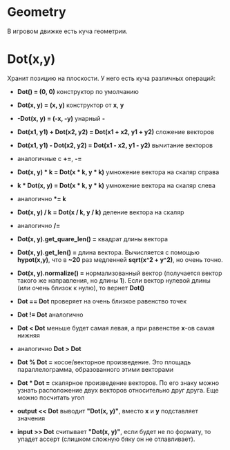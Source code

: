 # Geometry
В игровом движке есть куча геометрии.

# Dot(x,y)
Хранит позицию на плоскости. У него есть куча различных операций:

* **Dot() = (0, 0)** конструктор по умолчанию

* **Dot(x, y) = (x, y)** конструктор от **x**, **y**

* **-Dot(x, y) = (-x, -y)** унарный **-**

* **Dot(x1, y1) + Dot(x2, y2) = Dot(x1 + x2, y1 + y2)** сложение векторов

* **Dot(x1, y1) - Dot(x2, y2) = Dot(x1 - x2, y1 - y2)** вычитание векторов

* аналогичные с **+=**, **-=**

* **Dot(x, y) \* k = Dot(x \* k, y \* k)** умножение вектора на скаляр справа

* **k \* Dot(x, y) = Dot(x \* k, y \* k)** умножение вектора на скаляр слева

* аналогично **\*= k**

* **Dot(x, y) / k = Dot(x / k, y / k)** деление вектора на скаляр

* аналогично **/=**

* **Dot(x, y).get_quare_len() =** квадрат длины вектора

* **Dot(x, y).get_len() =** длина вектора. Вычисляется с помощью **hypot(x,y)**, что в **~20** раз медленней **sqrt(x^2 + y^2)**, но очень точно.

* **Dot(x, y).normalize() =** нормализованный вектор (получается вектор такого же направления, но длины **1**). Если вектор нулевой длины (или очень близок к нулю), то вернет **Dot()**

* **Dot == Dot** проверяет на очень близкое равенство точек

* **Dot != Dot** аналогично

* **Dot < Dot** меньше будет самая левая, а при равенстве **x**-ов самая нижняя

* аналогично **Dot > Dot**

* **Dot % Dot =** косое/векторное произведение. Это площадь параллелограмма, образованного этими векторами

* **Dot * Dot =** скалярное произведение векторов. По его знаку можно узнать расположение двух векторов относительно друг друга. Еще можно посчитать угол

* **output << Dot** выводит **"Dot(x, y)"**, вместо **x** и **y** подставляет значения

* **input >> Dot** считывает **"Dot(x, y)"**, если будет не по формату, то упадет ассерт (слишком сложную бяку он не отлавливает).  
